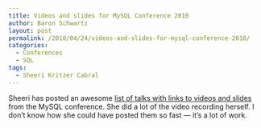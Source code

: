 ```yaml
---
title: Videos and slides for MySQL Conference 2010
author: Baron Schwartz
layout: post
permalink: /2010/04/24/videos-and-slides-for-mysql-conference-2010/
categories:
  - Conferences
  - SQL
tags:
  - Sheeri Kritzer Cabral
---
```

Sheeri has posted an awesome [list of talks with links to videos and slides][1] from the MySQL conference. She did a lot of the video recording herself. I don&#8217;t know how she could have posted them so fast &#8212; it&#8217;s a lot of work.

 [1]: http://www.pythian.com/news/11211/2010-oreilly-mysql-conference-slides-and-videos/